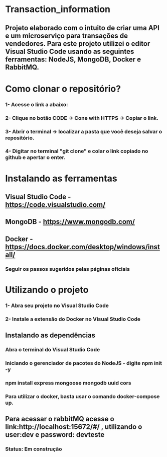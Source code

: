 # Transaction_information

## Projeto elaborado com o intuito de criar uma API e um microserviço para transações de vendedores. Para este projeto utilizei o editor Visual Studio Code usando as seguintes ferramentas: NodeJS, MongoDB, Docker e RabbitMQ.

# Como clonar o repositório?

### 1- Acesse o link a abaixo:

### 2- Clique no botão CODE -> Cone with HTTPS -> Copiar o link.
### 3- Abrir o terminal -> localizar a pasta que você deseja salvar o repositório.
### 4- Digitar no terminal "git clone" e colar o link copiado no github e apertar o enter.

# Instalando as ferramentas

## Visual Studio Code - https://code.visualstudio.com/
## MongoDB - https://www.mongodb.com/
## Docker - https://docs.docker.com/desktop/windows/install/
### Seguir os passos sugeridos pelas páginas oficiais

# Utilizando o projeto
### 1- Abra seu projeto no Visual Studio Code
### 2- Instale a extensão do Docker no Visual Studio Code

## Instalando as dependências
### Abra o terminal do Visual Studio Code
### Iniciando o gerenciador de pacotes do NodeJS - digite npm init -y
### npm install express mongoose mongodb uuid cors
### Para utilizar o docker, basta usar o comando docker-compose up.
## Para acessar o rabbitMQ acesse o link:http://localhost:15672/#/ , utilizando o user:dev e password: devteste

### Status: Em construção
